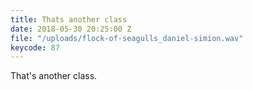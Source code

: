```yaml
---
title: Thats another class
date: 2018-05-30 20:25:00 Z
file: "/uploads/flock-of-seagulls_daniel-simion.wav"
keycode: 87
---
```


That's another class.